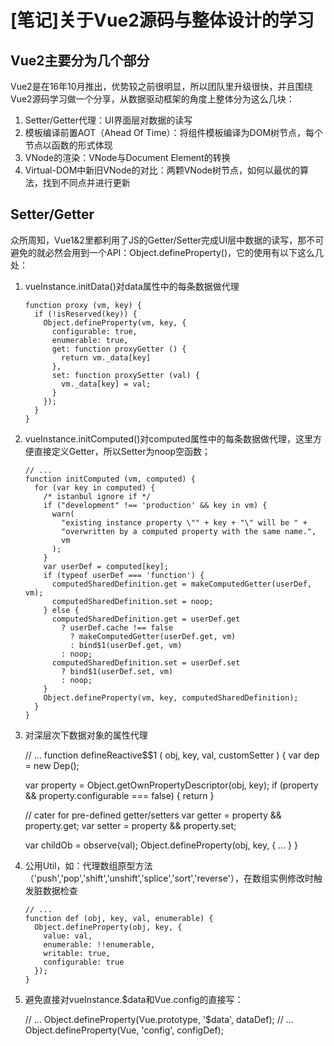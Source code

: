 # [笔记]关于Vue2源码与整体设计的学习


## Vue2主要分为几个部分

Vue2是在16年10月推出，优势较之前很明显，所以团队里升级很快，并且围绕Vue2源码学习做一个分享，从数据驱动框架的角度上整体分为这么几块：

1. Setter/Getter代理：UI界面层对数据的读写
2. 模板编译前置AOT（Ahead Of Time）：将组件模板编译为DOM树节点，每个节点以函数的形式体现
3. VNode的渲染：VNode与Document Element的转换
4. Virtual-DOM中新旧VNode的对比：两颗VNode树节点，如何以最优的算法，找到不同点并进行更新


## Setter/Getter

众所周知，Vue1&2里都利用了JS的Getter/Setter完成UI层中数据的读写，那不可避免的就必然会用到一个API：Object.defineProperty()，它的使用有以下这么几处：

1. vueInstance.initData()对data属性中的每条数据做代理

	````
	function proxy (vm, key) {
	  if (!isReserved(key)) {
	    Object.defineProperty(vm, key, {
	      configurable: true,
	      enumerable: true,
	      get: function proxyGetter () {
	        return vm._data[key]
	      },
	      set: function proxySetter (val) {
	        vm._data[key] = val;
	      }
	    });
	  }
	}

2. vueInstance.initComputed()对computed属性中的每条数据做代理，这里方便直接定义Getter，所以Setter为noop空函数；

	````
	// ...
	function initComputed (vm, computed) {
	  for (var key in computed) {
	    /* istanbul ignore if */
	    if ("development" !== 'production' && key in vm) {
	      warn(
	        "existing instance property \"" + key + "\" will be " +
	        "overwritten by a computed property with the same name.",
	        vm
	      );
	    }
	    var userDef = computed[key];
	    if (typeof userDef === 'function') {
	      computedSharedDefinition.get = makeComputedGetter(userDef, vm);
	      computedSharedDefinition.set = noop;
	    } else {
	      computedSharedDefinition.get = userDef.get
	        ? userDef.cache !== false
	          ? makeComputedGetter(userDef.get, vm)
	          : bind$1(userDef.get, vm)
	        : noop;
	      computedSharedDefinition.set = userDef.set
	        ? bind$1(userDef.set, vm)
	        : noop;
	    }
	    Object.defineProperty(vm, key, computedSharedDefinition);
	  }
	}

3. 对深层次下数据对象的属性代理

	// ...
	function defineReactive$$1 (
	  obj,
	  key,
	  val,
	  customSetter
	) {
	  var dep = new Dep();

	  var property = Object.getOwnPropertyDescriptor(obj, key);
	  if (property && property.configurable === false) {
	    return
	  }

	  // cater for pre-defined getter/setters
	  var getter = property && property.get;
	  var setter = property && property.set;

	  var childOb = observe(val);
	  Object.defineProperty(obj, key, {
	  	...
	  }
	}

4. 公用Util，如：代理数组原型方法（'push','pop','shift','unshift','splice','sort','reverse'），在数组实例修改时触发脏数据检查

	````
	// ...
	function def (obj, key, val, enumerable) {
	  Object.defineProperty(obj, key, {
	    value: val,
	    enumerable: !!enumerable,
	    writable: true,
	    configurable: true
	  });
	}

5. 避免直接对vueInstance.$data和Vue.config的直接写：

	// ...
	Object.defineProperty(Vue.prototype, '$data', dataDef);
	// ...
	Object.defineProperty(Vue, 'config', configDef);















